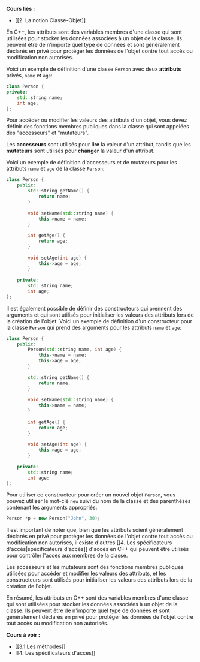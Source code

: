 **Cours liés :**
- [[2. La notion Classe-Objet]]

En C++, les attributs sont des variables membres d'une classe qui sont utilisées pour stocker les données associées à un objet de la classe. Ils peuvent être de n'importe quel type de données et sont généralement déclarés en privé pour protéger les données de l'objet contre tout accès ou modification non autorisés.

Voici un exemple de définition d'une classe `Person` avec deux **attributs** privés, `name` et `age`:

```cpp
class Person {
private:
    std::string name;
    int age;
};
```

Pour accéder ou modifier les valeurs des attributs d'un objet, vous devez définir des fonctions membres publiques dans la classe qui sont appelées des "accesseurs" et "mutateurs". 

Les **accesseurs** sont utilisés pour **lire** la valeur d'un attribut, tandis que les **mutateurs** sont utilisés pour **changer** la valeur d'un attribut. 

Voici un exemple de définition d'accesseurs et de mutateurs pour les attributs `name` et `age` de la classe `Person`:

```cpp
class Person {
	public:
	    std::string getName() {
	        return name;
	    }
		
	    void setName(std::string name) {
	        this->name = name;
	    }
		
	    int getAge() {
	        return age;
	    }
		
	    void setAge(int age) {
	        this->age = age;
	    }
		
	private:
	    std::string name;
	    int age;
};
```

Il est également possible de définir des constructeurs qui prennent des arguments et qui sont utilisés pour initialiser les valeurs des attributs lors de la création de l'objet. Voici un exemple de définition d'un constructeur pour la classe `Person` qui prend des arguments pour les attributs `name` et `age`:

```cpp
class Person {
	public:
	    Person(std::string name, int age) {
	        this->name = name;
	        this->age = age;
	    }
		
	    std::string getName() {
	        return name;
	    }
		
	    void setName(std::string name) {
	        this->name = name;
	    }
		
	    int getAge() {
	        return age;
	    }
		
	    void setAge(int age) {
	        this->age = age;
	    }
		
	private:
	    std::string name;
	    int age;
};
```

Pour utiliser ce constructeur pour créer un nouvel objet `Person`, vous pouvez utiliser le mot-clé `new` suivi du nom de la classe et des parenthèses contenant les arguments appropriés:

```cpp
Person *p = new Person("John", 30);
```

Il est important de noter que, bien que les attributs soient généralement déclarés en privé pour protéger les données de l'objet contre tout accès ou modification non autorisés, il existe d'autres [[4. Les spécificateurs d'accès|spécificateurs d'accès]] d'accès en C++ qui peuvent être utilisés pour contrôler l'accès aux membres de la classe. 

Les accesseurs et les mutateurs sont des fonctions membres publiques utilisées pour accéder et modifier les valeurs des attributs, et les constructeurs sont utilisés pour initialiser les valeurs des attributs lors de la création de l'objet. 

En résumé, les attributs en C++ sont des variables membres d'une classe qui sont utilisées pour stocker les données associées à un objet de la classe. 
Ils peuvent être de n'importe quel type de données et sont généralement déclarés en privé pour protéger les données de l'objet contre tout accès ou modification non autorisés. 

**Cours à voir :**
- [[3.1 Les méthodes]]
- [[4. Les spécificateurs d'accès]]

